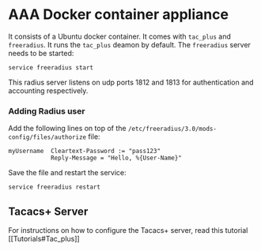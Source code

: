 # AAA Docker container appliance


It consists of a Ubuntu docker container. It comes with `tac_plus` and `freeradius`. It runs the `tac_plus` deamon by default. The `freeradius` server needs to be started:

```
service freeradius start
```

This radius server listens on udp ports 1812 and 1813 for authentication and accounting respectively.

### Adding Radius user

Add the following lines on top of the `/etc/freeradius/3.0/mods-config/files/authorize` file:

```
myUsername  Cleartext-Password := "pass123"
            Reply-Message = "Hello, %{User-Name}"

```

Save the file and restart the service:
```
service freeradius restart
```

## Tacacs+ Server
For instructions on how to configure the Tacacs+ server, read this tutorial [[Tutorials#Tac_plus]]


